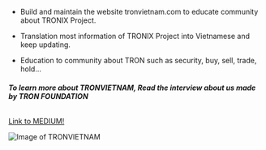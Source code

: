 - Build and maintain the website tronvietnam.com to educate community about TRONIX Project.

- Translation most information of TRONIX Project into Vietnamese and keep updating.

- Education to community about TRON such as security, buy, sell, trade, hold…

 ###### **To learn more about TRONVIETNAM, Read the interview about us made by *TRON FOUNDATION***
[Link to MEDIUM!](https://medium.com/tron-foundation/vietnam-ho-chi-minh-city-core-tronics-interview-34153929374f)

![Image of TRONVIETNAM](https://lh3.googleusercontent.com/DKJnTmtJaNi-4Il4kvF7MhnF3FKue3dXT7Sqykl-e-J1793YiOdOOZ1w2l9kUfvlxgr9gkbIQgv6L9rABshy9Xopi4TMrXanIftgWBA8iRpO7SHoGBCcWihyP_O_H5qazjKyWSu7DeBmWe3V3fUc6B0YiEKS2wgw1FjU6Iy0Gx0P0ysuJVyrxCNwwxLlzjLzaBeNivABzP626Sv2JF-sJHnKdGMWDIaaNZtnOmD-y5OOjoJAnXvi-CvEwipBwr6Ponv53FaA_z8JEkJqjnJpPIZV98ER4iq6pTorS9YY9C7lBaOveOadhF8gR0aiDXJNOjj92iRjmUjEWLqUuDtyoNlMpntjGt4R6kruQrB11j8EbSIF3xM28jO8WXjCKbzRZeYJlkPLx_Fp0yOBp7TBIIXfqOAMWDe_-1PnwgrXp97v5DiXjL1EXUm7uo_hZRBQXgFhzsxEuQ7GSeNospWytmKLHbhp-6infc0oNTncjKxeBawUynOLmkEiZiqYRXjmasJxwDKPREEd65gVwGvTzSU0Z_Z_cxS7iljZnvtsA9mqTHArqIqEk-an27gcTQf-=w3360-h1952) 

